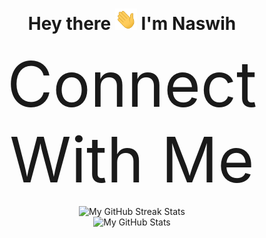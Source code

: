<h1 align="center"> Hey there <img src="https://raw.githubusercontent.com/ABSphreak/ABSphreak/master/gifs/Hi.gif" width="35px"> I'm Naswih </h1>

<p align="center">
  <a href="https://naswih.netlify.app/" style="font-size: 100px; text-decoration: none">Connect With Me</a>
</p>

<p align="center">
  <img src="http://github-readme-streak-stats.herokuapp.com?user=nasw1h&theme=dark&hide_border=true&date_format=j%20M%5B%20Y%5D" alt="My GitHub Streak Stats">
  <br>
  <img src="https://github-readme-stats.vercel.app/api?username=nasw1h&theme=dark&show_icons=true&hide_border=true&count_private=true" alt="My GitHub Stats">
</p>
